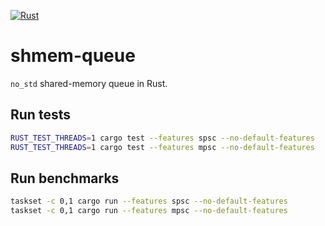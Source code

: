 [![Rust](https://github.com/ankit-iitb/shmem-queue/actions/workflows/rust.yml/badge.svg?branch=main)](https://github.com/ankit-iitb/shmem-queue/actions/workflows/rust.yml)

# shmem-queue

`no_std` shared-memory queue in Rust.

## Run tests

```bash
RUST_TEST_THREADS=1 cargo test --features spsc --no-default-features
RUST_TEST_THREADS=1 cargo test --features mpsc --no-default-features
```

## Run benchmarks

```bash
taskset -c 0,1 cargo run --features spsc --no-default-features
taskset -c 0,1 cargo run --features mpsc --no-default-features
```

